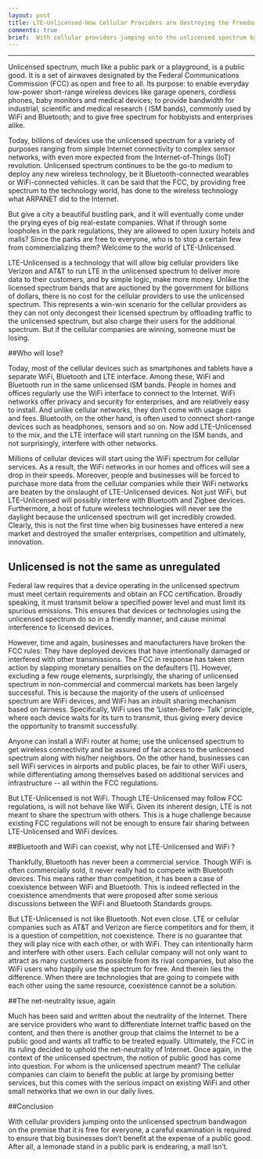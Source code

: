 ```yaml
---
layout: post
title: LTE-Unlicensed-How Cellular Providers are destroying the Freedom of Unlicensed Spectrum.
comments: true
brief:  With cellular providers jumping onto the unlicensed spectrum bandwagon on the premise that it is free for everyone, a careful examination is required to ensure that big businesses don’t benefit at the expense of a public good.
---
```


<!-- *All that we see or seem is but a dream within a dream. -- Edgar Allan Poe* -->

-----

Unlicensed spectrum, much like a public park or a playground, is a public good.
It is a set of airwaves designated by the Federal Communications Commission (FCC)
as open and free to all. Its purpose: to enable everyday low-power short-range
wireless devices like garage openers, cordless phones, baby monitors and medical
devices; to provide bandwidth for industrial, scientific and medical research (
ISM bands), commonly used by WiFi and Bluetooth; and to give free spectrum for
hobbyists and enterprises alike.

Today, billions of devices use the unlicensed spectrum for a variety of purposes
ranging from simple Internet connectivity to complex sensor networks, with even
more expected from the Internet-of-Things (IoT) revolution. Unlicensed spectrum
continues to be the go-to medium to deploy any new wireless technology, be it
Bluetooth-connected wearables or WiFi-connected vehicles.  It can be said that
the FCC, by providing free spectrum to the technology world, has done to the
wireless technology what ARPANET did to the Internet.

But give a city a beautiful bustling park, and it will eventually come under the
prying eyes of big real-estate companies. What if through some loopholes in the
park regulations, they are allowed to open luxury hotels and malls? Since the
parks are free to everyone, who is to stop a certain few from commercializing
them? Welcome to the world of LTE-Unlicensed.

LTE-Unlicensed is a technology that will allow big cellular providers like
Verizon and AT&T to run LTE in the unlicensed spectrum to deliver more data to
their customers, and by simple logic, make more money. Unlike the licensed
spectrum bands that are auctioned by the government for billions of dollars,
there is no cost for the cellular providers to use the unlicensed spectrum. This
represents a win-win scenario for the cellular providers as they can not only
decongest their licensed spectrum by offloading traffic to the unlicensed
spectrum, but also charge their users for the additional spectrum. But if the
cellular companies are winning, someone must be losing.

##Who will lose?

Today, most of the cellular devices such as smartphones and tablets have a
separate WiFi, Bluetooth and LTE interface. Among these, WiFi and Bluetooth run
in the same unlicensed ISM bands. People in homes and offices regularly use the
WiFi interface to connect to the Internet. WiFi networks offer privacy and
security for enterprises, and are relatively easy to install.  And unlike
cellular networks, they don’t come with usage caps and fees.  Bluetooth, on the
other hand, is often used to connect short-range devices such as headphones,
sensors and so on.  Now add LTE-Unlicensed to the mix, and the LTE interface will
start running on the ISM bands, and not surprisingly, interfere with other
networks.

Millions of cellular devices will start using the WiFi spectrum for cellular
services. As a result, the WiFi networks in our homes and offices will see a drop
in their speeds. Moreover, people and businesses will be forced to purchase more
data from the cellular companies while their WiFi networks are beaten by the
onslaught of LTE-Unlicensed devices. Not just WiFi, but LTE-Unlicensed will
possibly interfere with Bluetooth and Zigbee devices. Furthermore, a host of
future wireless technologies will never see the daylight because the unlicensed
spectrum will get incredibly crowded. Clearly, this is not the first time when
big businesses have entered a new market and destroyed the smaller enterprises,
competition and ultimately, innovation.

## Unlicensed is not the same as unregulated

Federal law requires that a device operating in the unlicensed spectrum must meet
certain requirements and obtain an FCC certification. Broadly speaking, it must
transmit below a specified power level and must limit its spurious emissions.
This ensures that devices or technologies using the unlicensed spectrum do so in
a friendly manner, and cause minimal interference to licensed devices.

However, time and again, businesses and manufacturers have broken the FCC rules:
They have deployed devices that have intentionally damaged or interfered with
other transmissions. The FCC in response has taken stern action by slapping
monetary penalties on the defaulters [1].  However, excluding a few rouge
elements, surprisingly, the sharing of unlicensed spectrum in non-commercial and
commercial markets has been largely successful. This is because the majority of
the users of unlicensed spectrum are WiFi devices, and WiFi has an inbuilt
sharing mechanism based on fairness. Specifically, WiFi uses the ‘Listen-Before-
Talk’ principle, where each device waits for its turn to transmit, thus giving
every device the opportunity to transmit successfully.

Anyone can install a WiFi router at home; use the unlicensed spectrum to get
wireless connectivity and be assured of fair access to the unlicensed spectrum
along with his/her neighbors. On the other hand, businesses can sell WiFi
services in airports and public places, be fair to other WiFi users, while
differentiating among themselves based on additional services and infrastructure
-- all within the FCC regulations.

But LTE-Unlicensed is not WiFi. Though LTE-Unlicensed may follow FCC regulations,
is will not behave like WiFi. Given its inherent design, LTE is not meant to
share the spectrum with others. This is a huge challenge because existing FCC
regulations will not be enough to ensure fair sharing between LTE-Unlicensed and
WiFi devices.

##Bluetooth and WiFi can coexist, why not LTE-Unlicensed and WiFi ?

Thankfully, Bluetooth has never been a commercial service. Though WiFi is often
commercially sold, it never really had to compete with Bluetooth devices. This
means rather than competition, it has been a case of coexistence between WiFi
and Bluetooth. This is indeed reflected in the coexistence amendments that were
proposed after some serious discussions between the WiFi and Bluetooth Standards
groups.

But LTE-Unlicensed is not like Bluetooth. Not even close. LTE or cellular
companies such as AT&T and Verizon are fierce competitors and for them, it is a
question of competition, not coexistence. There is no guarantee that they will
play nice with each other, or with WiFi. They can intentionally harm and
interfere with other users. Each cellular company will not only want to attract
as many customers as possible from its rival companies, but also the WiFi users
who happily use the spectrum for free.  And therein lies the difference. When
there are technologies that are going to compete with each other using the same
resource, coexistence cannot be a solution.

##The net-neutrality issue, again

Much has been said and written about the neutrality of the Internet. There are
service providers who want to differentiate Internet traffic based on the
content, and then there is another group that claims the Internet to be a public
good and wants all traffic to be treated equally.  Ultimately, the FCC in its
ruling decided to uphold the net-neutrality of Internet.  Once again, in the
context of the unlicensed spectrum, the notion of public good has come into
question. For whom is the unlicensed spectrum meant? The cellular companies can
claim to benefit the public at large by promising better services, but this
comes with the serious impact on existing WiFi and other small networks that we
own in our daily lives.

##Conclusion

With cellular providers jumping onto the unlicensed spectrum bandwagon on the
premise that it is free for everyone, a careful examination is required to
ensure that big businesses don’t benefit at the expense of a public good. After
all, a lemonade stand in a public park is endearing, a mall isn’t.